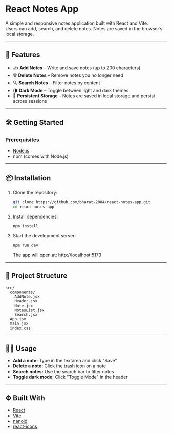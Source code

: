 # React Notes App

A simple and responsive notes application built with React and Vite.  
Users can add, search, and delete notes. Notes are saved in the browser’s local storage.

---

## 🚀 Features

- ✍️ **Add Notes** – Write and save notes (up to 200 characters)
- 🗑️ **Delete Notes** – Remove notes you no longer need
- 🔍 **Search Notes** – Filter notes by content
- 🌗 **Dark Mode** – Toggle between light and dark themes
- 💾 **Persistent Storage** – Notes are saved in local storage and persist across sessions

---

## 🛠️ Getting Started

### Prerequisites

- [Node.js](https://nodejs.org/)
- npm (comes with Node.js)

---

## 📦 Installation

1. Clone the repository:
   ```sh
   git clone https://github.com/bharat-2004/react-notes-app.git
   cd react-notes-app
   ```

2. Install dependencies:
   ```sh
   npm install
   ```

3. Start the development server:
   ```sh
   npm run dev
   ```

   The app will open at: [http://localhost:5173](http://localhost:5173)

---

## 📁 Project Structure

```
src/
  components/
    AddNote.jsx
    Header.jsx
    Note.jsx
    NotesList.jsx
    Search.jsx
  App.jsx
  main.jsx
  index.css
```

---

## 🧑‍💻 Usage

- **Add a note:** Type in the textarea and click "Save"
- **Delete a note:** Click the trash icon on a note
- **Search notes:** Use the search bar to filter notes
- **Toggle dark mode:** Click "Toggle Mode" in the header

---

## ⚙️ Built With

- [React](https://reactjs.org/)
- [Vite](https://vitejs.dev/)
- [nanoid](https://github.com/ai/nanoid)
- [react-icons](https://react-icons.github.io/react-icons/)

